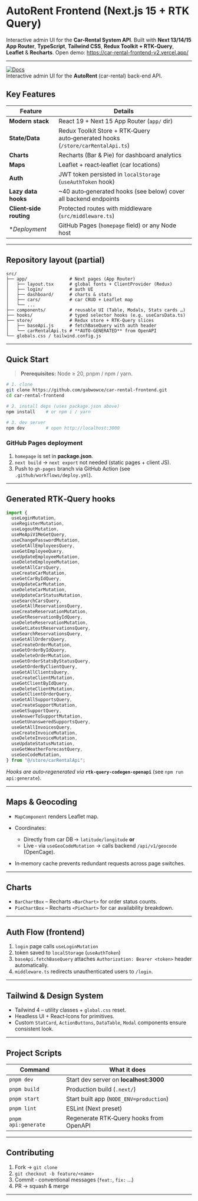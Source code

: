 # AutoRent Frontend (Next.js 15 + RTK Query)

Interactive admin UI for the **Car‑Rental System API**.
Built with **Next 13/14/15 App Router**, **TypeScript**, **Tailwind CSS**, **Redux Toolkit + RTK‑Query**, **Leaflet** & **Recharts**.
Open demo: https://car-rental-frontend-v2.vercel.app/

---

[![Docs](https://img.shields.io/badge/Docs-AutoRent-blue?logo=githubpages)](https://gabwowce.github.io/car-rental-frontend/)  
Interactive admin UI for the **AutoRent** (car-rental) back-end API.

## Key Features

| Feature                 | Details                                                                         |
| ----------------------- | ------------------------------------------------------------------------------- |
| **Modern stack**        | React 19 + Next 15 App Router (`app/` dir)                                      |
| **State/Data**          | Redux Toolkit Store + RTK‑Query auto‑generated hooks (`/store/carRentalApi.ts`) |
| **Charts**              | Recharts (Bar & Pie) for dashboard analytics                                    |
| **Maps**                | Leaflet + react‑leaflet (car locations)                                         |
| **Auth**                | JWT token persisted in `localStorage` (`useAuthToken` hook)                     |
| **Lazy data hooks**     | \~40 auto‑generated hooks (see below) cover all backend endpoints               |
| **Client‑side routing** | Protected routes with middleware (`src/middleware.ts`)                          |
| \*_Deployment_          | GitHub Pages (`homepage` field) or any Node host                                |

---

## Repository layout (partial)

```
src/
├── app/                # Next pages (App Router)
│   ├── layout.tsx      # global fonts + ClientProvider (Redux)
│   ├── login/          # auth UI
│   ├── dashboard/      # charts & stats
│   ├── cars/           # car CRUD + Leaflet map
│   └── ...
├── components/         # reusable UI (Table, Modals, Stats cards …)
├── hooks/              # typed selector hooks (e.g. useCarsData.ts)
├── store/              # Redux store + RTK‑Query slices
│   ├── baseApi.js      # fetchBaseQuery with auth header
│   └── carRentalApi.ts # **AUTO‑GENERATED** from OpenAPI
└── globals.css / tailwind.config.js
```

---

## Quick Start

> **Prerequisites:** Node ≥ 20, pnpm / npm / yarn.

```bash
# 1. clone
git clone https://github.com/gabwowce/car-rental-frontend.git
cd car‑rental‑frontend

# 2. install deps (uses package.json above)
npm install    # or npm i / yarn

# 3. dev server
npm dev        # open http://localhost:3000

```

### GitHub Pages deployment

1. `homepage` is set in **package.json**.
2. `next build` → `next export` not needed (static pages + client JS).
3. Push to `gh-pages` branch via GitHub Action (see `.github/workflows/deploy.yml`).

---

## Generated RTK‑Query hooks

```ts
import {
  useLoginMutation,
  useRegisterMutation,
  useLogoutMutation,
  useMeApiV1MeGetQuery,
  useChangePasswordMutation,
  useGetAllEmployeesQuery,
  useGetEmployeeQuery,
  useUpdateEmployeeMutation,
  useDeleteEmployeeMutation,
  useGetAllCarsQuery,
  useCreateCarMutation,
  useGetCarByIdQuery,
  useUpdateCarMutation,
  useDeleteCarMutation,
  useUpdateCarStatusMutation,
  useSearchCarsQuery,
  useGetAllReservationsQuery,
  useCreateReservationMutation,
  useGetReservationByIdQuery,
  useDeleteReservationMutation,
  useGetLatestReservationsQuery,
  useSearchReservationsQuery,
  useGetAllOrdersQuery,
  useCreateOrderMutation,
  useGetOrderByIdQuery,
  useDeleteOrderMutation,
  useGetOrderStatsByStatusQuery,
  useGetOrderByClientQuery,
  useGetAllClientsQuery,
  useCreateClientMutation,
  useGetClientByIdQuery,
  useDeleteClientMutation,
  useGetClientOrderQuery,
  useGetAllSupportsQuery,
  useCreateSupportMutation,
  useGetSupportQuery,
  useAnswerToSupportMutation,
  useGetUnansweredSupportsQuery,
  useGetAllInvoicesQuery,
  useCreateInvoiceMutation,
  useDeleteInvoiceMutation,
  useUpdateStatusMutation,
  useGetWeatherForecastQuery,
  useGeoCodeMutation,
} from "@/store/carRentalApi";
```

_Hooks are auto‑regenerated via_ **`rtk-query-codegen-openapi`** (see `npm run api:generate`).

---

## Maps & Geocoding

- `MapComponent` renders Leaflet map.
- Coordinates:

  - Directly from car DB → `latitude/longitude` **or**
  - Live ‑ via `useGeoCodeMutation` → calls backend `/api/v1/geocode` (OpenCage).

- In‑memory cache prevents redundant requests across page switches.

---

## Charts

- `BarChartBox` – Recharts `<BarChart>` for order status counts.
- `PieChartBox` – Recharts `<PieChart>` for car availability breakdown.

---

## Auth Flow (frontend)

1. `login` page calls `useLoginMutation`
2. token saved to `localStorage` (`useAuthToken`)
3. `baseApi.fetchBaseQuery` attaches `Authorization: Bearer <token>` header automatically.
4. `middleware.ts` redirects unauthenticated users to `/login`.

---

## Tailwind & Design System

- Tailwind 4 – utility classes + `global.css` reset.
- Headless UI + React‑Icons for primitives.
- Custom `StatCard`, `ActionButtons`, `DataTable`, `Modal` components ensure consistent look.

---

## Project Scripts

| Command             | What it does                            |
| ------------------- | --------------------------------------- |
| `pnpm dev`          | Start dev server on **localhost:3000**  |
| `pnpm build`        | Production build (`.next/`)             |
| `pnpm start`        | Start built app (`NODE_ENV=production`) |
| `pnpm lint`         | ESLint (Next preset)                    |
| `pnpm api:generate` | Regenerate RTK‑Query hooks from OpenAPI |

---

## Contributing

1. Fork → `git clone`
2. `git checkout -b feature/<name>`
3. Commit ‑ conventional messages (`feat:`, `fix:` …)
4. PR → squash & merge

---
